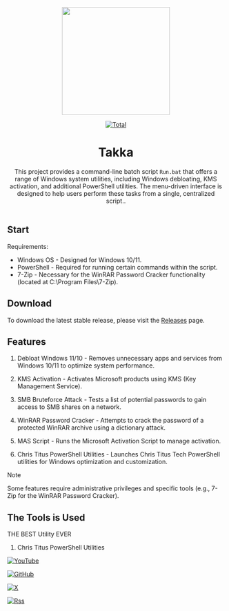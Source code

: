 <div align="center">
  <img src="file:///C:/Users/Nahh/Downloads/DALL·E%202024-10-30%2012.40.48%20-%20A%20high-resolution%20image%20with%20the%20text%20'Takka'%20in%20a%20simple,%20normal%20font%20style%20and%20a%20white%20color.%20The%20background%20is%20a%20clean,%20minimalistic%20black%20and%20whit.webp" height="250" />

[![Total](https://shields.io/github/downloads/rhunk/SnapEnhance/total?logo=Bookmeter&label=Downloads&logoColor=Green&color=Green)]([https://github.com/rhunk/snapenhance/releases](https://github.com/Nahh2/Takka/releases)) 

# Takka
This project provides a command-line batch script `Run.bat` that offers a range of Windows system utilities, including Windows debloating, KMS activation, and additional PowerShell utilities. The menu-driven interface is designed to help users perform these tasks from a single, centralized script..<br/><br/>
</div>

## Start
Requirements:
- Windows OS - Designed for Windows 10/11.
- PowerShell - Required for running certain commands within the script.
- 7-Zip - Necessary for the WinRAR Password Cracker functionality (located at C:\Program Files\7-Zip).


## Download
To download the latest stable release, please visit the [Releases](https://github.com/Nahh2/Takka/releases) page.<br/>


## Features
1. Debloat Windows 11/10 - Removes unnecessary apps and services from Windows 10/11 to optimize system performance.

3. KMS Activation - Activates Microsoft products using KMS (Key Management Service).

5. SMB Bruteforce Attack - Tests a list of potential passwords to gain access to SMB shares on a network.
 
7. WinRAR Password Cracker - Attempts to crack the password of a protected WinRAR archive using a dictionary attack.

9. MAS Script - Runs the Microsoft Activation Script to manage activation.

11. Chris Titus PowerShell Utilities - Launches Chris Titus Tech PowerShell utilities for Windows optimization and customization.



> [!Note]  
> Some features require administrative privileges and specific tools (e.g., 7-Zip for the WinRAR Password Cracker).

## The Tools is Used
THE BEST Utility EVER 
1. Chris Titus PowerShell Utilities

[![YouTube](https://img.shields.io/badge/YouTube-%23FF0000.svg?style=for-the-badge&logo=YouTube&logoColor=white)]([https://www.youtube.com/@christitustech)

[![GitHub](https://img.shields.io/badge/github-%23121011.svg?style=for-the-badge&logo=github&logoColor=white)]([https://www.youtube.com/@christitustech) 

[![X](https://img.shields.io/badge/X-%23000000.svg?style=for-the-badge&logo=X&logoColor=white)](https://x.com/christitustech)

[![Rss](https://img.shields.io/badge/rss-F88900?style=for-the-badge&logo=rss&logoColor=white)](https://christitus.com/rss/)
